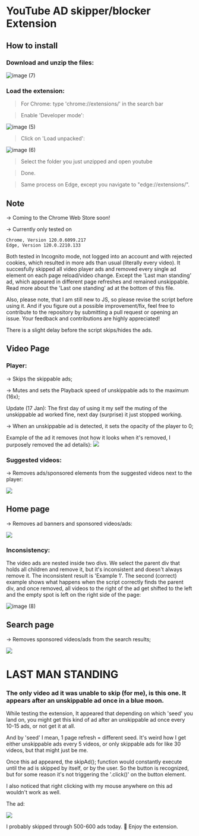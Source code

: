 # YouTube AD skipper/blocker Extension

## How to install

  ### Download and unzip the files:

  ![image (7)](https://github.com/prslv/YouTube-AdSkipper/assets/104658946/440395bb-8e60-418c-97cf-c9e9a2c4321a)

### Load the extension:

  > For Chrome: type 'chrome://extensions/' in the search bar
  
  > Enable 'Developer mode':

  ![image (5)](https://github.com/prslv/YouTube-AdSkipper/assets/104658946/42825f06-ea58-4c21-8df6-bc5565d8da32)

  > Click on 'Load unpacked':

  ![image (6)](https://github.com/prslv/YouTube-AdSkipper/assets/104658946/d6963a8e-2767-4292-80af-dbd82b1488f7)

  > Select the folder you just unzipped and open youtube

  > Done.

  > Same process on Edge, except you navigate to "edge://extensions/".

## Note

  → Coming to the Chrome Web Store soon!
  
  → Currently only tested on
  
    Chrome, Version 120.0.6099.217
    Edge, Version 120.0.2210.133

  Both tested in Incognito mode, not logged into an account and with rejected cookies, which resulted in more ads than usual (literally every video). It succesfully skipped all video player ads and removed every single ad element on each page reload/video change.  Except the 'Last man standing' ad, which appeared in different page refreshes and remained unskippable. Read more about the 'Last one standing' ad at the bottom of this file.

  Also, please note, that I am still new to JS, so please revise the script before using it. And if you figure out a possible improvement/fix, feel free to contribute to the repository by submitting a pull request or opening an issue. Your feedback and contributions are highly appreciated!

  There is a slight delay before the script skips/hides the ads.
  
## Video Page

  ### Player:
  
  → Skips the skippable ads;
  
  → Mutes and sets the Playback speed of unskippable ads to the maximum (16x);

  Update (17 Jan): The first day of using it my self the muting of the unskippable ad worked fine, next day (surprise) it just stopped working.

  → When an unskippable ad is detected, it sets the opacity of the player to 0;

  Example of the ad it removes (not how it looks when it's removed, I purposely removed the ad details):
  ![](https://github.com/prslv/YouTube-AD-skipper-blocker/assets/104658946/9bab61a3-0103-4713-8ac1-49272e0f68e8)

  ### Suggested videos:
  
  → Removes ads/sponsored elements from the suggested videos next to the player:
  
  ![](https://github.com/prslv/YouTube-AD-skipper-blocker/assets/104658946/fdadead6-be71-4a5d-a380-c232d3f4a557)


## Home page

  → Removes ad banners and sponsored videos/ads:
  
![](https://github.com/prslv/YouTube-AD-skipper-blocker/assets/104658946/2775996e-8afa-40dc-93d2-f68abf299b7f)

### Inconsistency:

The video ads are nested inside two divs. We select the parent div that holds all children and remove it, but it's inconsistent and doesn't always remove it. The inconsistent result is 'Example 1'. The second (correct) example shows what happens when the script correctly finds the parent div, and once removed, all videos to the right of the ad get shifted to the left and the empty spot is left on the right side of the page:

![image (8)](https://github.com/prslv/YouTube-AdSkipper/assets/104658946/d10131dc-9d6c-4741-9df4-b9713fad265c)

## Search page

  → Removes sponsored videos/ads from the search results;
  
  ![](https://github.com/prslv/YouTube-AD-skipper-blocker/assets/104658946/bd9c2184-c657-43d1-ba28-08764f1a469f)

# LAST MAN STANDING

  ### The only video ad it was unable to skip (for me), is this one. It appears after an unskippable ad once in a blue moon.
  
  While testing the extension, It appeared that depending on which 'seed' you land on, you might get this kind of ad after an unskippable ad once every 10-15 ads, or not get it at all.
  
  And by 'seed' I mean, 1 page refresh = different seed. It's weird how I get either unskippable ads every 5 videos, or only skippable ads for like 30 videos, but that might just be me.

  Once this ad appeared, the skipAd(); function would constantly execute until the ad is skipped by itself, or by the user. So the button is recognized, but for some reason it's not triggering the '.click()' on the button element. 

  I also noticed that right clicking with my mouse anywhere on this ad wouldn't work as well.

  The ad:
  
![](https://github.com/prslv/YouTube-AD-skipper-blocker/assets/104658946/036cea1d-6622-4d34-b2a3-281703645d83)

I probably skipped through 500-600 ads today. 🤡 Enjoy the extension.
